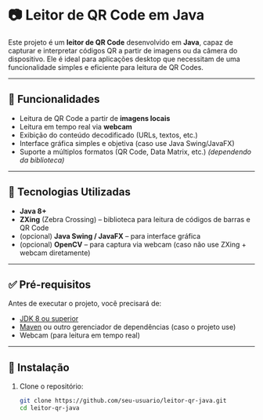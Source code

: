 # 📷 Leitor de QR Code em Java

Este projeto é um **leitor de QR Code** desenvolvido em **Java**, capaz de capturar e interpretar códigos QR a partir de imagens ou da câmera do dispositivo. Ele é ideal para aplicações desktop que necessitam de uma funcionalidade simples e eficiente para leitura de QR Codes.

---

## 🧠 Funcionalidades

- Leitura de QR Code a partir de **imagens locais**
- Leitura em tempo real via **webcam**
- Exibição do conteúdo decodificado (URLs, textos, etc.)
- Interface gráfica simples e objetiva (caso use Java Swing/JavaFX)
- Suporte a múltiplos formatos (QR Code, Data Matrix, etc.) *(dependendo da biblioteca)*

---

## 🚀 Tecnologias Utilizadas

- **Java 8+**
- **ZXing** (Zebra Crossing) – biblioteca para leitura de códigos de barras e QR Code
- (opcional) **Java Swing / JavaFX** – para interface gráfica
- (opcional) **OpenCV** – para captura via webcam (caso não use ZXing + webcam diretamente)

---

## ✅ Pré-requisitos

Antes de executar o projeto, você precisará de:

- [JDK 8 ou superior](https://www.oracle.com/java/technologies/javase-downloads.html)
- [Maven](https://maven.apache.org/) ou outro gerenciador de dependências (caso o projeto use)
- Webcam (para leitura em tempo real)

---

## 🔧 Instalação

1. Clone o repositório:
   ```bash
   git clone https://github.com/seu-usuario/leitor-qr-java.git
   cd leitor-qr-java
